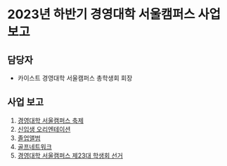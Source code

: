 2023년 하반기 경영대학 서울캠퍼스 사업 보고
===

##  담당자
- 카이스트 경영대학 서울캠퍼스 총학생회 회장 


## 사업 보고
1. [경영대학 서울캠퍼스 축제](경영대학_축제.md)
2. [신입생 오리엔테이션](경영대학_신입생오티.md)
3. [졸업앨범](경영대학_졸업앨범.md)
4. [골프네트워크](경영대학_골프네트워크.md)
5. [경영대학 서울캠퍼스 제23대 학생회 선거](경영대학_선거.md)
